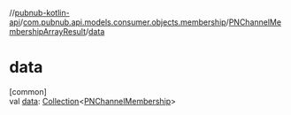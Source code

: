 //[pubnub-kotlin-api](../../../index.md)/[com.pubnub.api.models.consumer.objects.membership](../index.md)/[PNChannelMembershipArrayResult](index.md)/[data](data.md)

# data

[common]\
val [data](data.md): [Collection](https://kotlinlang.org/api/latest/jvm/stdlib/kotlin.collections/-collection/index.html)&lt;[PNChannelMembership](../-p-n-channel-membership/index.md)&gt;
